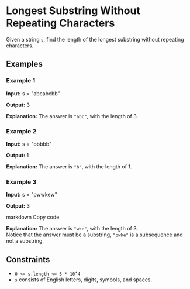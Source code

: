 # Longest Substring Without Repeating Characters

Given a string `s`, find the length of the longest substring without repeating characters.

## Examples

### Example 1

**Input:**
s = "abcabcbb"

**Output:**
3

**Explanation:**
The answer is `"abc"`, with the length of 3.

### Example 2

**Input:**
s = "bbbbb"

**Output:**
1

**Explanation:**
The answer is `"b"`, with the length of 1.

### Example 3

**Input:**
s = "pwwkew"

**Output:**
3

markdown
Copy code

**Explanation:**
The answer is `"wke"`, with the length of 3.  
Notice that the answer must be a substring, `"pwke"` is a subsequence and not a substring.

## Constraints

- `0 <= s.length <= 5 * 10^4`
- `s` consists of English letters, digits, symbols, and spaces.
